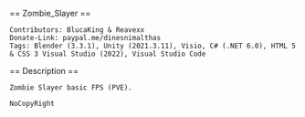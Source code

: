  == Zombie_Slayer == 
 ```
 Contributors: BlucaKing & Reavexx
 Donate-Link: paypal.me/dinesnimalthas
 Tags: Blender (3.3.1), Unity (2021.3.11), Visio, C# (.NET 6.0), HTML 5 & CSS 3 Visual Studio (2022), Visual Studio Code
 ```
 == Description ==
 ``` 
 Zombie Slayer basic FPS (PVE).

 NoCopyRight
 ```
